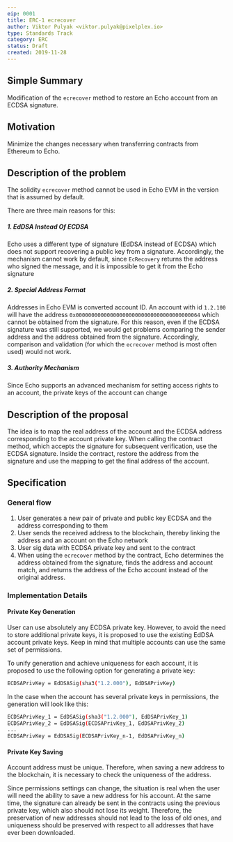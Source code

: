 ```yaml
---
eip: 0001
title: ERC-1 ecrecover
author: Viktor Pulyak <viktor.pulyak@pixelplex.io>
type: Standards Track
category: ERC
status: Draft
created: 2019-11-28
---
```


## Simple Summary

Modification of the `ecrecover` method to restore an Echo account from
an ECDSA signature.

## Motivation

Minimize the changes necessary when transferring contracts from Ethereum
to Echo.

## Description of the problem

The solidity `ecrecover` method cannot be used in Echo EVM in the
version that is assumed by default.

There are three main reasons for this:

##### 1. EdDSA Instead Of ECDSA

Echo uses a different type of signature (EdDSA instead of ECDSA) which
does not support recovering a public key from a signature. Accordingly,
the mechanism cannot work by default, since `EcRecovery` returns the
address who signed the message, and it is impossible to get it from the
Echo signature

##### 2. Special Address Format

Addresses in Echo EVM is converted account ID. An account with id
`1.2.100` will have the address
`0x0000000000000000000000000000000000000064` which cannot be obtained
from the signature. For this reason, even if the ECDSA signature was
still supported, we would get problems comparing the sender address and
the address obtained from the signature. Accordingly, comparison and
validation (for which the `ecrecover` method is most often used) would
not work.

##### 3. Authority Mechanism

Since Echo supports an advanced mechanism for setting access rights to
an account, the private keys of the account can change

## Description of the proposal

The idea is to map the real address of the account and the ECDSA address
corresponding to the account private key. When calling the contract
method, which accepts the signature for subsequent verification, use the
ECDSA signature. Inside the contract, restore the address from the
signature and use the mapping to get the final address of the account.

## Specification

### General flow

1. User generates a new pair of private and public key ECDSA and the
   address corresponding to them
2. User sends the received address to the blockchain, thereby linking
   the address and an account on the Echo network
3. User sig data with ECDSA private key and sent to the contract
4. When using the `ecrecover` method by the contract, Echo determines
   the address obtained from the signature, finds the address and
   account match, and returns the address of the Echo account instead of
   the original address.

### Implementation Details

#### Private Key Generation

User can use absolutely any ECDSA private key. However, to avoid the
need to store additional private keys, it is proposed to use the
existing EdDSA account private keys. Keep in mind that multiple accounts
can use the same set of permissions.

To unify generation and achieve uniqueness for each account, it is
proposed to use the following option for generating a private key:

```bash
ECDSAPrivKey = EdDSASig(sha3("1.2.000"), EdDSAPrivKey)
```

In the case when the account has several private keys in permissions,
the generation will look like this:

```bash
ECDSAPrivKey_1 = EdDSASig(sha3("1.2.000"), EdDSAPrivKey_1)
ECDSAPrivKey_2 = EdDSASig(ECDSAPrivKey_1, EdDSAPrivKey_2)
...
ECDSAPrivKey = EdDSASig(ECDSAPrivKey_n-1, EdDSAPrivKey_n)
```

#### Private Key Saving

Account address must be unique. Therefore, when saving a new address to
the blockchain, it is necessary to check the uniqueness of the address.

Since permissions settings can change, the situation is real when the
user will need the ability to save a new address for his account. At the
same time, the signature can already be sent in the contracts using the
previous private key, which also should not lose its weight. Therefore,
the preservation of new addresses should not lead to the loss of old
ones, and uniqueness should be preserved with respect to all addresses
that have ever been downloaded.
